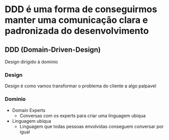# DDD é uma forma de conseguirmos manter uma comunicação clara e padronizada do desenvolvimento

## DDD (Domain-Driven-Design)
Design dirigido à dominio

### Design
Design é como vamos transformar o problema do cliente a algo palpavel

### Dominio
- Domain Experts
  - Conversas com os experts para criar uma linguagem ubiqua
- Linguagem ubíqua
  - Linguagem que todas pessoas envolvidas conseguem conversar por igual
